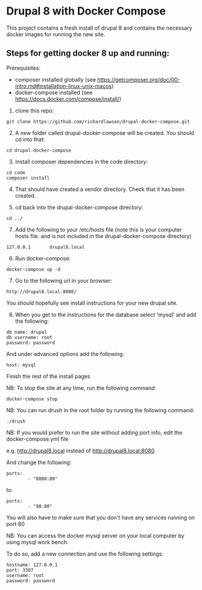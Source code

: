# Drupal 8 with Docker Compose

This project contains a fresh install of drupal 8 and contains the necessary docker images for running the new site.

## Steps for getting docker 8 up and running:

Prerequisites:

- composer installed globally (see https://getcomposer.org/doc/00-intro.md#installation-linux-unix-macos)
- docker-compose installed (see https://docs.docker.com/compose/install/)

1. clone this repo:

```
git clone https://github.com/richardlawson/drupal-docker-compose.git
```

2. A new folder called drupal-docker-compose will be created. You should cd into that:

```
cd drupal-docker-compose
```

3. Install composer dependencies in the code directory:

```
cd code
composer install
```

4. That should have created a vendor directory. Check that it has been created.

5. cd back into the drupal-docker-compose directory:

```
cd ../
```

7. Add the following to your /etc/hosts file (note this is your computer hosts file. and is not included in the drupal-docker-compose directory)

```
127.0.0.1       drupal8.local
```

6. Run docker-compose:

```
docker-compose up -d
```

7. Go to the following url in your browser:

```
http://drupal8.local:8080/
```

You should hopefully see install instructions for your new drupal site.

8. When you get to the instructions for the database select 'mysql' and add the following:

```
db name: drupal
db username: root
password: password
```

And under advanced options add the following:

```
host: mysql
```

Finish the rest of the install pages

NB: To stop the site at any time, run the following command:

```
docker-compose stop
```

NB: You can run drush in the root folder by running the following command:

```
./drush 
```

NB: If you would prefer to run the site without adding port info, edit the docker-compose.yml file

e.g. http://drupal8.local instead of http://drupal8.local:8080

And change the following:

```
ports:
        - "8080:80"
```

to:

```
ports:
        - "80:80"
```

You will also have to make sure that you don't have any services running on port 80

NB: You can access the docker mysql server on your local computer by using mysql work bench.

To do so, add a new connection and use the following settings:

```
hostname: 127.0.0.1
port: 3307
username: root
password: password
```


